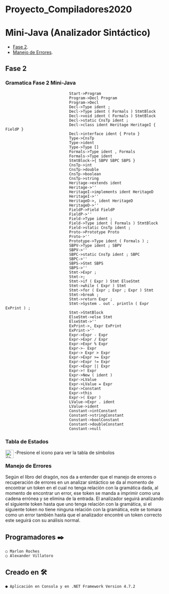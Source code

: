 
# Proyecto_Compiladores2020

# Mini-Java (Analizador Sintáctico)

- [Fase 2](#fase-2).
- [Manejo de Errores](#manejo-de-errores).

## Fase 2
### Gramatica Fase 2 Mini-Java
                                Start->Program
                                Program->Decl Program
                                Program->Decl
                                Decl->Type ident ;
                                Decl->Type ident ( Formals ) StmtBlock
                                Decl->void ident ( Formals ) StmtBlock
                                Decl->static CnsTp ident ;
                                Decl->class ident Heritage HeritageI { FieldP }
                                Decl->interface ident { Proto }
                                Type->CnsTp
                                Type->ident
                                Type->Type []
                                Formals->Type ident , Formals
                                Formals->Type ident
                                StmtBlock->{ SBPV SBPC SBPS }
                                CnsTp->int
                                CnsTp->double
                                CnsTp->boolean
                                CnsTp->string
                                Heritage->extends ident
                                Heritage->''
                                HeritageI->implements ident HeritageD
                                HeritageI->''
                                HeritageD->, ident HeritageD
                                HeritageD->''
                                FieldP->Field FieldP
                                FieldP->''
                                Field->Type ident ;
                                Field->Type ident ( Formals ) StmtBlock
                                Field->static CnsTp ident ;
                                Proto->Prototype Proto
                                Proto->''
                                Prototype->Type ident ( Formals ) ;
                                SBPV->Type ident ; SBPV
                                SBPV->''
                                SBPC->static CnsTp ident ; SBPC
                                SBPC->''
                                SBPS->Stmt SBPS
                                SBPS->''
                                Stmt->Expr ;
                                Stmt->;
                                Stmt->if ( Expr ) Stmt ElseStmt
                                Stmt->while ( Expr ) Stmt
                                Stmt->for ( Expr ; Expr ; Expr ) Stmt
                                Stmt->break ;
                                Stmt->return Expr ;
                                Stmt->System . out . println ( Expr ExPrint ) ;
                                Stmt->StmtBlock
                                ElseStmt->else Stmt
                                ElseStmt->''
                                ExPrint->, Expr ExPrint
                                ExPrint->''
                                Expr->Expr - Expr
                                Expr->Expr / Expr
                                Expr->Expr % Expr
                                Expr->- Expr
                                Expr-> Expr > Expr
                                Expr->Expr >= Expr
                                Expr->Expr != Expr
                                Expr->Expr || Expr
                                Expr->! Expr
                                Expr->New ( ident )
                                Expr->LValue
                                Expr->LValue = Expr
                                Expr->Constant
                                Expr->this
                                Expr->( Expr )
                                LValue->Expr . ident
                                LValue->ident
                                Constant->intConstant
                                Constant->stringConstant
                                Constant->boolConstant
                                Constant->doubleConstant
                                Constant->null
### Tabla de Estados

<a href="https://docs.google.com/spreadsheets/d/1KT8kXKfLwkojqElmsG2XVfTTgeOCfz21sXeF841lnOA/edit?usp=sharing">
    <img align="left" alt="Shubhamdeep Jha | Excel" width="26px" src="https://github.com/sempostma/office365-icons/blob/master/svg/excel.svg" />
</a>
-Presione el icono para ver la tabla de símbolos

### Manejo de Errores

Según el libro del dragón, nos da a entender que el manejo de errores o recuperación de errores en un analizar sintáctico se da al momento de encontrar un token en el cual no tenga relación con la gramática dada, al momento de encontrar un error, ese token se manda a imprimir como una cadena errónea y se elimina de la entrada.  El analizador seguirá analizando el siguiente token hasta que uno tenga relación con la gramática, si el siguiente token no tiene ninguna relación con la gramática, este se tomara como un error también hasta que el analizador encontré un token correcto este seguirá con su análisis normal.

## Programadores ✒️
    ○ Marlon Roches
    ○ Alexander Villatoro
## Creado en 🛠️
    ● Aplicación en Consola y en .NET Framework Version 4.7.2

